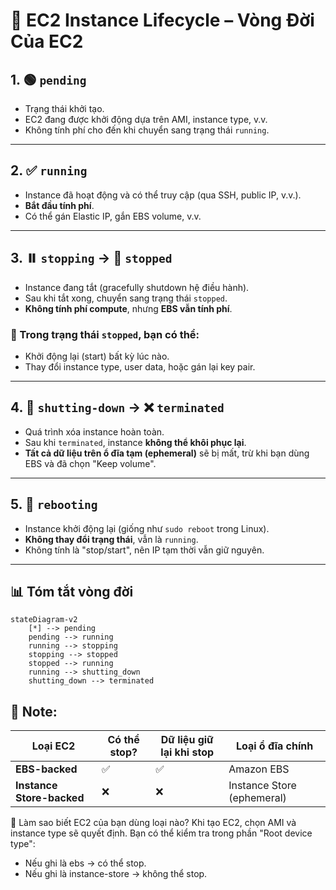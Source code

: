 # 🔄 EC2 Instance Lifecycle – Vòng Đời Của EC2

## 1. 🟢 `pending`

- Trạng thái khởi tạo.
- EC2 đang được khởi động dựa trên AMI, instance type, v.v.
- Không tính phí cho đến khi chuyển sang trạng thái `running`.

---

## 2. ✅ `running`

- Instance đã hoạt động và có thể truy cập (qua SSH, public IP, v.v.).
- **Bắt đầu tính phí**.
- Có thể gán Elastic IP, gắn EBS volume, v.v.

---

## 3. ⏸️ `stopping` → 🔴 `stopped`

- Instance đang tắt (gracefully shutdown hệ điều hành).
- Sau khi tắt xong, chuyển sang trạng thái `stopped`.
- **Không tính phí compute**, nhưng **EBS vẫn tính phí**.

### 📌 Trong trạng thái `stopped`, bạn có thể:

- Khởi động lại (start) bất kỳ lúc nào.
- Thay đổi instance type, user data, hoặc gán lại key pair.

---

## 4. 🚫 `shutting-down` → ❌ `terminated`

- Quá trình xóa instance hoàn toàn.
- Sau khi `terminated`, instance **không thể khôi phục lại**.
- **Tất cả dữ liệu trên ổ đĩa tạm (ephemeral)** sẽ bị mất, trừ khi bạn dùng EBS và đã chọn "Keep volume".

---

## 5. 🔁 `rebooting`

- Instance khởi động lại (giống như `sudo reboot` trong Linux).
- **Không thay đổi trạng thái**, vẫn là `running`.
- Không tính là "stop/start", nên IP tạm thời vẫn giữ nguyên.

---

## 📊 Tóm tắt vòng đời

```mermaid
stateDiagram-v2
    [*] --> pending
    pending --> running
    running --> stopping
    stopping --> stopped
    stopped --> running
    running --> shutting_down
    shutting_down --> terminated
```

## 🧠 Note:

| Loại EC2                  | Có thể stop? | Dữ liệu giữ lại khi stop | Loại ổ đĩa chính           |
| ------------------------- | ------------ | ------------------------ | -------------------------- |
| **EBS-backed**            | ✅           | ✅                       | Amazon EBS                 |
| **Instance Store-backed** | ❌           | ❌                       | Instance Store (ephemeral) |

📌 Làm sao biết EC2 của bạn dùng loại nào?
Khi tạo EC2, chọn AMI và instance type sẽ quyết định.
Bạn có thể kiểm tra trong phần "Root device type":

- Nếu ghi là ebs → có thể stop.
- Nếu ghi là instance-store → không thể stop.
